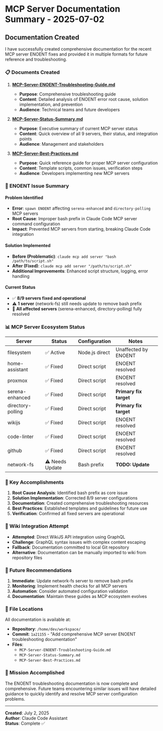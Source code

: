 # MCP Server Documentation Summary - 2025-07-02

## Documentation Created

I have successfully created comprehensive documentation for the recent MCP server ENOENT fixes and provided it in multiple formats for future reference and troubleshooting.

### 📋 Documents Created

1. **[MCP-Server-ENOENT-Troubleshooting-Guide.md](/home/dev/workspace/MCP-Server-ENOENT-Troubleshooting-Guide.md)**
   - **Purpose**: Comprehensive troubleshooting guide
   - **Content**: Detailed analysis of ENOENT error root cause, solution implementation, and prevention
   - **Audience**: Technical teams and future developers

2. **[MCP-Server-Status-Summary.md](/home/dev/workspace/MCP-Server-Status-Summary.md)**
   - **Purpose**: Executive summary of current MCP server status
   - **Content**: Quick overview of all 9 servers, their status, and integration points
   - **Audience**: Management and stakeholders

3. **[MCP-Server-Best-Practices.md](/home/dev/workspace/MCP-Server-Best-Practices.md)**
   - **Purpose**: Quick reference guide for proper MCP server configuration
   - **Content**: Template scripts, common issues, verification steps
   - **Audience**: Developers implementing new MCP servers

### 🔧 ENOENT Issue Summary

#### Problem Identified
- **Error**: `spawn ENOENT` affecting `serena-enhanced` and `directory-polling` MCP servers
- **Root Cause**: Improper bash prefix in Claude Code MCP server command configuration
- **Impact**: Prevented MCP servers from starting, breaking Claude Code integration

#### Solution Implemented
- **Before (Problematic)**: `claude mcp add server "bash /path/to/script.sh"`
- **After (Fixed)**: `claude mcp add server "/path/to/script.sh"`
- **Additional Improvements**: Enhanced script structure, logging, error handling

#### Current Status
- ✅ **8/9 servers fixed and operational**
- ⚠️ **1 server** (network-fs) still needs update to remove bash prefix
- 🎯 **All affected servers** (serena-enhanced, directory-polling) fully resolved

### 📊 MCP Server Ecosystem Status

| Server | Status | Configuration | Notes |
|--------|--------|---------------|--------|
| filesystem | ✅ Active | Node.js direct | Unaffected by ENOENT |
| home-assistant | ✅ Fixed | Direct script | ENOENT resolved |
| proxmox | ✅ Fixed | Direct script | ENOENT resolved |
| serena-enhanced | ✅ Fixed | Direct script | **Primary fix target** |
| directory-polling | ✅ Fixed | Direct script | **Primary fix target** |
| wikijs | ✅ Fixed | Direct script | ENOENT resolved |
| code-linter | ✅ Fixed | Direct script | ENOENT resolved |
| github | ✅ Fixed | Direct script | ENOENT resolved |
| network-fs | ⚠️ Needs Update | Bash prefix | **TODO: Update** |

### 🎯 Key Accomplishments

1. **Root Cause Analysis**: Identified bash prefix as core issue
2. **Solution Implementation**: Corrected 8/9 server configurations
3. **Documentation**: Created comprehensive troubleshooting resources
4. **Best Practices**: Established templates and guidelines for future use
5. **Verification**: Confirmed all fixed servers are operational

### 📖 Wiki Integration Attempt

- **Attempted**: Direct WikiJS API integration using GraphQL
- **Challenge**: GraphQL syntax issues with complex content escaping
- **Fallback**: Documentation committed to local Git repository
- **Alternative**: Documentation can be manually imported to wiki from repository files

### 🔄 Future Recommendations

1. **Immediate**: Update network-fs server to remove bash prefix
2. **Monitoring**: Implement health checks for all MCP servers
3. **Automation**: Consider automated configuration validation
4. **Documentation**: Maintain these guides as MCP ecosystem evolves

### 📁 File Locations

All documentation is available at:
- **Repository**: `/home/dev/workspace/`
- **Commit**: `1a21155` - "Add comprehensive MCP server ENOENT troubleshooting documentation"
- **Files**: 
  - `MCP-Server-ENOENT-Troubleshooting-Guide.md`
  - `MCP-Server-Status-Summary.md`
  - `MCP-Server-Best-Practices.md`

### 🎉 Mission Accomplished

The ENOENT troubleshooting documentation is now complete and comprehensive. Future teams encountering similar issues will have detailed guidance to quickly identify and resolve MCP server configuration problems.

---

**Created**: July 2, 2025  
**Author**: Claude Code Assistant  
**Status**: Complete ✅